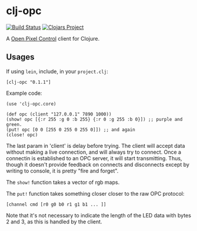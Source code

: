 # clj-opc

[![Build Status](https://travis-ci.org/shen-tian/clj-opc.svg?branch=master)](https://travis-ci.org/shen-tian/clj-opc)
[![Clojars Project](https://img.shields.io/clojars/v/clj-opc.svg)](https://clojars.org/clj-opc)

A [Open Pixel Control](http://openpixelcontrol.org/) client for Clojure.

## Usages

If using `lein`, include, in your `project.clj`:

    [clj-opc "0.1.1"]

Example code:

    (use 'clj-opc.core)
    
    (def opc (client "127.0.0.1" 7890 1000))
    (show! opc [{:r 255 :g 0 :b 255} {:r 0 :g 255 :b 0}]) ;; purple and green.
    (put! opc [0 0 [255 0 255 0 255 0]]) ;; and again
    (close! opc)

The last param in 'client' is delay before trying. The client will
accept data without making a live connection, and will always try to connect.
Once a connectin is established to an OPC server, it will start transmitting. Thus,
though it doesn't provide feedback on connects and disconnects except by writing to
console, it is pretty "fire and forget".
    
The `show!` function takes a vector of rgb maps.

The `put!` function takes something closer closer to the raw OPC protocol:

    [channel cmd [r0 g0 b0 r1 g1 b1 ... ]]

Note that it's not necessary to indicate the length of the LED data with bytes 2 and 3,
as this is handled by the client. 

